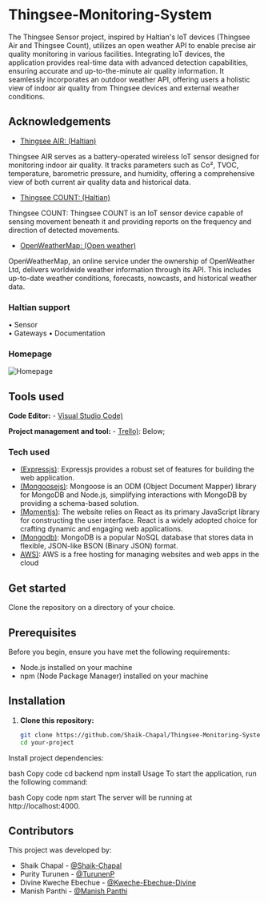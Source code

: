 # Thingsee-Monitoring-System
The Thingsee Sensor project, inspired by Haltian's IoT devices (Thingsee Air and Thingsee Count), utilizes an open weather API to enable precise air quality monitoring in various facilities. Integrating IoT devices, the application provides real-time data with advanced detection capabilities, ensuring accurate and up-to-the-minute air quality information. It seamlessly incorporates an outdoor weather API, offering users a holistic view of indoor air quality from Thingsee devices and external weather conditions.


## Acknowledgements

- [Thingsee AIR: (Haltian)](https://haltian.com/product/thingsee-air/)

Thingsee AIR serves as a battery-operated wireless IoT sensor designed for monitoring indoor air quality. It tracks parameters such as Co², TVOC, temperature, barometric pressure, and humidity, offering a comprehensive view of both current air quality data and historical data.

- [Thingsee COUNT: (Haltian)](https://haltian.com/product/thingsee-count-people-counter/)

Thingsee COUNT: Thingsee COUNT is an IoT sensor device capable of sensing movement beneath it and providing reports on the frequency and direction of detected movements.
- [OpenWeatherMap: (Open weather)](https://openweathermap.org/)

OpenWeatherMap, an online service under the ownership of OpenWeather Ltd, delivers worldwide weather information through its API. This includes up-to-date weather conditions, forecasts, nowcasts, and historical weather data.


### Haltian support
• Sensor	
• Gateways 
• Documentation


### Homepage

![Homepage](https://github.com/Shaik-Chapal/Thingsee-Monitoring-System/assets/43337898/4654fcb8-2d61-4157-ada3-0e3c904a617e)


## Tools used
**Code Editor:** - [Visual Studio Code)](https://code.visualstudio.com/)

**Project management and tool:**  - [Trello)](https://trello.com/templates/project-management): Below;


### Tech used

- [(Expressjs)](https://expressjs.com/): Expressjs provides a robust set of features for building the web application.
- [(Mongoosejs)](https://mongoosejs.com/): Mongoose is an ODM (Object Document Mapper) library for MongoDB and Node.js, simplifying interactions with MongoDB by providing a schema-based solution.
- [(Momentjs)](https://momentjs.com/): The website relies on React as its primary JavaScript library for constructing the user interface. React is a widely adopted choice for crafting dynamic and engaging web applications.
- [(Mongodb)](https://www.mongodb.com/): MongoDB is a popular NoSQL database that stores data in flexible, JSON-like BSON (Binary JSON) format.
- [AWS)](https://aws.amazon.com/free/webapps/): AWS is a free hosting for managing websites and web apps in the cloud


## Get started
Clone the repository on a directory of your choice.

## Prerequisites

Before you begin, ensure you have met the following requirements:

- Node.js installed on your machine
- npm (Node Package Manager) installed on your machine

## Installation

1. **Clone this repository:**

   ```bash
   git clone https://github.com/Shaik-Chapal/Thingsee-Monitoring-System.git
   cd your-project
Install project dependencies:

bash
Copy code
cd backend
npm install
Usage
To start the application, run the following command:

bash
Copy code
npm start
The server will be running at http://localhost:4000.

## Contributors
This project was developed by:

- Shaik Chapal - [@Shaik-Chapal](https://github.com/Shaik-Chapal/Thingsee-Monitoring-System.git)
- Purity Turunen - [@TurunenP](https://github.com/Shaik-Chapal/Thingsee-Monitoring-System)
- Divine Kweche Ebechue - [@Kweche-Ebechue-Divine](https://github.com/Shaik-Chapal/Thingsee-Monitoring-System)
- Manish Panthi - [@Manish Panthi](https://github.com/Shaik-Chapal/Thingsee-Monitoring-System)

